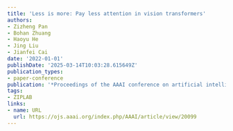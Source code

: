```yaml
---
title: 'Less is more: Pay less attention in vision transformers'
authors:
- Zizheng Pan
- Bohan Zhuang
- Haoyu He
- Jing Liu
- Jianfei Cai
date: '2022-01-01'
publishDate: '2025-03-14T10:03:28.615649Z'
publication_types:
- paper-conference
publication: '*Proceedings of the AAAI conference on artificial intelligence*'
tags:
- ZIPLAB
links:
- name: URL
  url: https://ojs.aaai.org/index.php/AAAI/article/view/20099
---
```

